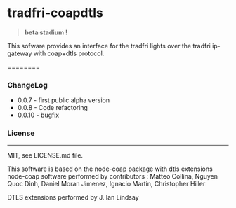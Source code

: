 tradfri-coapdtls
=======================

> **beta stadium !**

This sofware provides an interface for the tradfri lights
over the tradfri ip-gateway with coap+dtls protocol.

========

### ChangeLog
* 0.0.7 - first public alpha version
* 0.0.8 - Code refactoring
* 0.0.10 - bugfix

### License
----------------------------
MIT, see LICENSE.md file.

This software is based on the node-coap package with dtls extensions
node-coap  software performed by contributors :
Matteo Collina,
Nguyen Quoc Dinh,
Daniel Moran Jimenez,
Ignacio Martín,
Christopher Hiller

DTLS extensions performed by
J. Ian Lindsay
